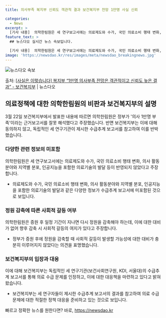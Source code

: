 ```yaml
---
title: 의사부족 복지부 신뢰도 객관적 결과 보건복지부 전망 1만명 사실 신뢰

categories:
  - News
excerpt: >
  [기사 내용]  의학한림원은 세 연구보고서에는 의료제도와 수가, 국민 의료소비 행태 변화, 의사 활동분야와 …
feature_text: >
  ## 뉴스다오 실시간 뉴스 속보입니다.

  [기사 내용]  의학한림원은 세 연구보고서에는 의료제도와 수가, 국민 의료소비 행태 변화, 의사 활동분야와 …
image: 'https://newsdao.kr/res/images/meta/newsdao_breakingnews.jpg'
---
```


![뉴스다오 속보](https://newsdao.kr/res/images/meta/newsdao_breakingnews.jpg)

<p>출처: <a href="https://newsdao.kr/3430" rel="dofollow">[사실은 이렇습니다] 복지부 “1만명 의사부족 전망은 객관적이고 신뢰도 높은 결과” - 보건복지부</a> | 뉴스다오</p>

<h2 data-ke-size="size26">의료정책에 대한 의학한림원의 비판과 보건복지부의 설명</h2>
<p data-ke-size="size16">3월 22일 보건복지부에서 발표한 내용에 따르면 의학한림원은 정부가 '의사 1만명 부족'이라는 근거보고서를 잘못 해석했다고 주장했습니다. 반면 보건복지부는 이에 대해 동의하지 않고, 독립적인 세 연구기관이 제시한 수급추계 보고서를 참고하여 이를 반박했습니다.</p>

<h3>다양한 관련 정보의 미포함</h3>
<p data-ke-size="size16">의학한림원은 세 연구보고서에는 의료제도와 수가, 국민 의료소비 행태 변화, 의사 활동분야와 지역별 분포, 인공지능을 포함한 의료기술의 발달 등이 반영되지 않았다고 주장합니다.</p>
<ul>
  <li>의료제도와 수가, 국민 의료소비 행태 변화, 의사 활동분야와 지역별 분포, 인공지능을 포함한 의료기술의 발달과 같은 다양한 정보가 수급추계 보고서에 미포함된 것으로 보입니다.</li>
</ul>

<h3>정원 감축에 따른 사회적 갈등 여부</h3>
<p data-ke-size="size16">의학한림원은 증원 후 일정 기간이 지나면 다시 정원을 감축해야 하는데, 이에 대한 대비가 없어 향후 감축 시 사회적 갈등의 여지가 있다고 주장합니다.</p>
<ul>
  <li>정부가 증원 후에 정원을 감축할 때 사회적 갈등이 발생할 가능성에 대한 대비가 충분히 이루어지지 않았다는 의견을 표명했습니다.</li>
</ul>

<h3>보건복지부의 입장과 대응</h3>
<p data-ke-size="size16">이에 대해 보건복지부는 독립적인 세 연구기관(보건사회연구원, KDI, 서울대)의 수급추계 보고서를 통해 의료 수급 문제를 인정하고, 이에 대한 대응책을 마련하고 있다고 밝혀왔습니다.</p>
<ul>
  <li>보건복지부는 세 연구자들이 제시한 수급추계 보고서의 결과를 참고하여 의료 수급 문제에 대한 적절한 정책 대응을 준비하고 있는 것으로 보입니다.</li>
</ul>
<p data-ke-size="size16"></p> 

빠르고 정확한 뉴스를 원한다면? 바로, <a href="https://newsdao.kr" rel="dofollow">https://newsdao.kr</a>


